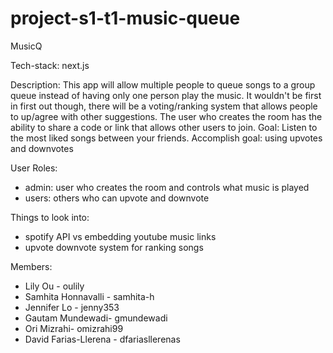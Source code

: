 # project-s1-t1-music-queue

MusicQ

Tech-stack: next.js

Description: This app will allow multiple people to queue songs to a group queue instead of having only one person play the music. It wouldn't be first in first out though, there will be a voting/ranking system that allows people to up/agree with other suggestions. The user who creates the room has the ability to share a code or link that allows other users to join. 
Goal: Listen to the most liked songs between your friends. 
Accomplish goal: using upvotes and downvotes 

  User Roles: 
  * admin: user who creates the room and controls what music is played 
  * users: others who can upvote and downvote

Things to look into: 
* spotify API vs embedding youtube music links 
* upvote downvote system for ranking songs 

Members: 
* Lily Ou - oulily
* Samhita Honnavalli - samhita-h
* Jennifer Lo - jenny353
* Gautam Mundewadi- gmundewadi
* Ori Mizrahi- omizrahi99
* David Farias-Llerena - dfariasllerenas

